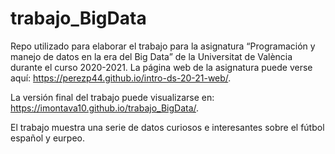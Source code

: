 # trabajo_BigData
Repo utilizado para elaborar el trabajo para la asignatura “Programación y manejo de datos en la era del Big Data” de la Universitat de València durante el curso 2020-2021. La página web de la asignatura puede verse aquí: https://perezp44.github.io/intro-ds-20-21-web/.

La versión final del trabajo puede visualizarse en: https://imontava10.github.io/trabajo_BigData/.

El trabajo muestra una serie de datos curiosos e interesantes sobre el fútbol español y eurpeo.

